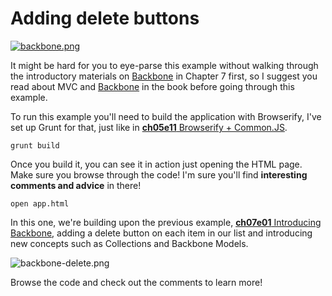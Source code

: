 # Adding delete buttons

[![backbone.png][1]][2]

It might be hard for you to eye-parse this example without walking through the introductory materials on [Backbone][2] in Chapter 7 first, so I suggest you read about MVC and [Backbone][2] in the book before going through this example.

To run this example you'll need to build the application with Browserify, I've set up Grunt for that, just like in [**ch05e11** Browserify + Common.JS][4].

```shell
grunt build
```

Once you build it, you can see it in action just opening the HTML page. Make sure you browse through the code! I'm sure you'll find **interesting comments and advice** in there!

```shell
open app.html
```

In this one, we're building upon the previous example, [**ch07e01** Introducing Backbone][6], adding a delete button on each item in our list and introducing new concepts such as Collections and Backbone Models.

![backbone-delete.png][7]

Browse the code and check out the comments to learn more!

[1]: https://raw.github.com/bevacqua/buildfirst/master/images/backbone.png
[2]: http://backbonejs.org/ "Backbone.js MVC Framework"
[3]: http://browserify.org/
[4]: https://github.com/bevacqua/buildfirst/tree/master/ch05/11_browserify-cjs
[5]: http://mustache.github.io/
[6]: https://github.com/bevacqua/buildfirst/tree/master/ch07/01_introducing-backbone
[7]: https://raw.github.com/bevacqua/buildfirst/master/images/backbone-delete.png
